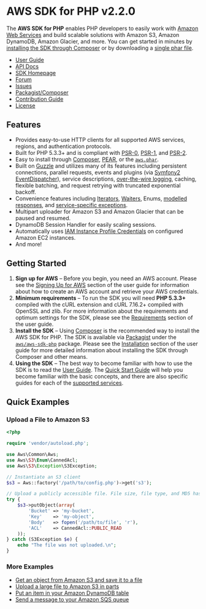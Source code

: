 # AWS SDK for PHP v2.2.0

The **AWS SDK for PHP** enables PHP developers to easily work with [Amazon Web Services][aws] and build scalable
solutions with Amazon S3, Amazon DynamoDB, Amazon Glacier, and more. You can get started in minutes by [installing the
SDK through Composer][docs-installation] or by downloading a [single phar file][install-phar].

* [User Guide][docs-guide]
* [API Docs][docs-api]
* [SDK Homepage][sdk-website]
* [Forum][sdk-forum]
* [Issues][sdk-issues]
* [Packagist/Composer][install-packagist]
* [Contribution Guide][docs-contribution]
* [License][sdk-license]

## Features

* Provides easy-to-use HTTP clients for all supported AWS services, regions, and authentication protocols.
* Built for PHP 5.3.3+ and is compliant with [PSR-0][], [PSR-1][], and [PSR-2][].
* Easy to install through [Composer][install-packagist], [PEAR][install-pear], or the [`aws.phar`][install-phar].
* Built on [Guzzle][] and utilizes many of its features including persistent connections, parallel requests, events and
  plugins (via [Symfony2 EventDispatcher][symfony2-events]), service descriptions, [over-the-wire
  logging][docs-wire-logging], caching, flexible batching, and request retrying with truncated exponential backoff.
* Convenience features including [Iterators][docs-iterators], [Waiters][docs-waiters], Enums, [modelled
  responses][docs-models], and [service-specific exceptions][docs-exceptions].
* Multipart uploader for Amazon S3 and Amazon Glacier that can be paused and resumed.
* DynamoDB Session Handler for easily scaling sessions.
* Automatically uses [IAM Instance Profile Credentials][aws-iam-credentials] on configured Amazon EC2 instances.
* And more!

## Getting Started

1. **Sign up for AWS** – Before you begin, you need an AWS account. Please see the [Signing Up for AWS][docs-signup]
   section of the user guide for information about how to create an AWS account and retrieve your AWS credentials.
1. **Minimum requirements** – To run the SDK you will need **PHP 5.3.3+** compiled with the cURL extension and cURL
   7.16.2+ compiled with OpenSSL and zlib. For more information about the requirements and optimum settings for the SDK,
   please see the [Requirements][docs-requirements] section of the user guide.
1. **Install the SDK** – Using [Composer][] is the recommended way to install the AWS SDK for PHP. The SDK is available
   via [Packagist][] under the [`aws/aws-sdk-php`][install-packagist] package. Please see the
   [Installation][docs-installation] section of the user guide for more detailed information about installing the SDK
   through Composer and other means.
1. **Using the SDK** – The best way to become familiar with how to use the SDK is to read the [User Guide][docs-guide].
   The [Quick Start Guide][docs-quickstart] will help you become familiar with the basic concepts, and there are also
   specific guides for each of the [supported services][docs-services].

## Quick Examples

### Upload a File to Amazon S3

```php
<?php

require 'vendor/autoload.php';

use Aws\Common\Aws;
use Aws\S3\Enum\CannedAcl;
use Aws\S3\Exception\S3Exception;

// Instantiate an S3 client
$s3 = Aws::factory('/path/to/config.php')->get('s3');

// Upload a publicly accessible file. File size, file type, and MD5 hash are automatically calculated by the SDK
try {
    $s3->putObject(array(
        'Bucket' => 'my-bucket',
        'Key'    => 'my-object',
        'Body'   => fopen('/path/to/file', 'r'),
        'ACL'    => CannedAcl::PUBLIC_READ
    ));
} catch (S3Exception $e) {
    echo "The file was not uploaded.\n";
}
```

### More Examples

* [Get an object from Amazon S3 and save it to a file][example-s3-getobject]
* [Upload a large file to Amazon S3 in parts][example-s3-multipart]
* [Put an item in your Amazon DynamoDB table][example-dynamodb-putitem]
* [Send a message to your Amazon SQS queue][example-sqs-sendmessage]



[sdk-website]: http://aws.amazon.com/sdkforphp
[sdk-forum]: https://forums.aws.amazon.com/forum.jspa?forumID=8
[sdk-issues]: https://github.com/aws/aws-sdk-php/issues
[sdk-license]: http://aws.amazon.com/apache2.0/

[install-packagist]: https://packagist.org/packages/aws/aws-sdk-php
[install-phar]: http://pear.amazonwebservices.com/get/aws.phar
[install-pear]: http://pear.amazonwebservices.com

[docs-api]: http://docs.aws.amazon.com/aws-sdk-php-2/latest/index.html
[docs-guide]: http://docs.aws.amazon.com/aws-sdk-php-2/guide/latest/index.html
[docs-contribution]: https://github.com/aws/aws-sdk-php/blob/master/CONTRIBUTING.md
[docs-performance]: http://docs.aws.amazon.com/aws-sdk-php-2/guide/latest/performance.html
[docs-migration]: http://docs.aws.amazon.com/aws-sdk-php-2/guide/latest/migration-guide.html
[docs-signup]: http://docs.aws.amazon.com/aws-sdk-php-2/guide/latest/awssignup.html
[docs-requirements]: http://docs.aws.amazon.com/aws-sdk-php-2/guide/latest/requirements.html
[docs-installation]: http://docs.aws.amazon.com/aws-sdk-php-2/guide/latest/installation.html
[docs-quickstart]: http://docs.aws.amazon.com/aws-sdk-php-2/guide/latest/quick-start.html
[docs-iterators]: http://docs.aws.amazon.com/aws-sdk-php-2/guide/latest/quick-start.html#iterators
[docs-waiters]: http://docs.aws.amazon.com/aws-sdk-php-2/guide/latest/quick-start.html#waiters
[docs-models]: http://docs.aws.amazon.com/aws-sdk-php-2/guide/latest/quick-start.html#response-models
[docs-exceptions]: http://docs.aws.amazon.com/aws-sdk-php-2/guide/latest/quick-start.html#error-handling
[docs-wire-logging]: http://docs.aws.amazon.com/aws-sdk-php-2/guide/latest/faq.html#how-can-i-see-what-data-is-sent-over-the-wire
[docs-services]: http://docs.aws.amazon.com/aws-sdk-php-2/guide/latest/index.html#supported-services

[aws]: http://aws.amazon.com/
[aws-iam-credentials]: http://docs.aws.amazon.com/AWSEC2/latest/UserGuide/UsingIAM.html#UsingIAMrolesWithAmazonEC2Instances
[guzzle]: http://guzzlephp.org
[composer]: http://getcomposer.org
[packagist]: http://packagist.org
[psr-0]: https://github.com/php-fig/fig-standards/blob/master/accepted/PSR-0.md
[psr-1]: https://github.com/php-fig/fig-standards/blob/master/accepted/PSR-1-basic-coding-standard.md
[psr-2]: https://github.com/php-fig/fig-standards/blob/master/accepted/PSR-2-coding-style-guide.md
[symfony2-events]: http://symfony.com/doc/2.0/components/event_dispatcher/introduction.html

[example-sqs-sendmessage]: http://docs.aws.amazon.com/aws-sdk-php-2/guide/latest/service-sqs.html#sending-messages
[example-s3-getobject]: http://docs.aws.amazon.com/aws-sdk-php-2/guide/latest/service-s3.html#saving-objects-to-a-file
[example-s3-multipart]: http://docs.aws.amazon.com/aws-sdk-php-2/guide/latest/service-s3.html#uploading-large-files-using-multipart-uploads
[example-dynamodb-putitem]: http://docs.aws.amazon.com/aws-sdk-php-2/guide/latest/service-dynamodb.html#adding-items
